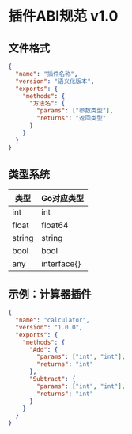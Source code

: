 # 插件ABI规范 v1.0

## 文件格式
```json
{
  "name": "插件名称",
  "version": "语义化版本",
  "exports": {
    "methods": {
      "方法名": {
        "params": ["参数类型"],
        "returns": "返回类型"
      }
    }
  }
}
```

## 类型系统
| 类型        | Go对应类型          |
|-----------|-------------------|
| int       | int               |
| float     | float64           |
| string    | string            |
| bool      | bool              |
| any       | interface{}       |

## 示例：计算器插件
```json
{
  "name": "calculator",
  "version": "1.0.0",
  "exports": {
    "methods": {
      "Add": {
        "params": ["int", "int"],
        "returns": "int"
      },
      "Subtract": {
        "params": ["int", "int"],
        "returns": "int"
      }
    }
  }
}